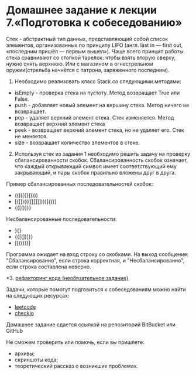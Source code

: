 # Домашнее задание к лекции 7.«Подготовка к собеседованию»

Стек - абстрактный тип данных, представляющий собой список элементов, организованных по принципу LIFO (англ. last in — first out, «последним пришёл — первым вышел»). Чаще всего принцип работы стека сравнивают со стопкой тарелок: чтобы взять вторую сверху, нужно снять верхнюю. Или с магазином в огнестрельном оружии(стрельба начнётся с патрона, заряженного последним).

1. Необходимо реализовать класс Stack со следующими методами:

* isEmpty - проверка стека на пустоту. Метод возвращает True или False.
* push - добавляет новый элемент на вершину стека. Метод ничего не возвращает.
* pop - удаляет верхний элемент стека. Стек изменяется. Метод возвращает верхний элемент стека
* peek - возвращает верхний элемент стека, но не удаляет его. Стек не меняется.
* size - возвращает количество элементов в стеке.

2. Используя стек из задания 1 необходимо решить задачу на проверку сбалансированности скобок. Сбалансированность скобок означает, что каждый открывающий символ имеет соответствующий ему закрывающий, и пары скобок правильно вложены друг в друга.

Пример сбалансированных последовательностей скобок:

* (((([{}]))))
* [([])((([[[]]])))]{()}
* {{[()]}}

Несбалансированные последовательности:

* }{}
* {{[(])]}}
* [[{())}]

Программа ожидает на вход строку со скобками. На выход сообщение: "Сбалансированно", если строка корректная, и "Несбалансированно", если строка составлена неверно.

*3. [рефакторинг кода (необязательное задание)](https://github.com/netology-code/py-homeworks-advanced/blob/master/7.Interview/PEP8.md)

Задачи, которые помогут подговиться к собеседованиям можно найти на следующих ресурсах:

* [leetcode](https://leetcode.com/)
* [checkio](https://checkio.org/)

Домашнее задание сдается ссылкой на репозиторий BitBucket или GitHub

Не сможем проверить или помочь, если вы пришлете:

* архивы;
* скриншоты кода;
* теоретический рассказ о возникших проблемах.
